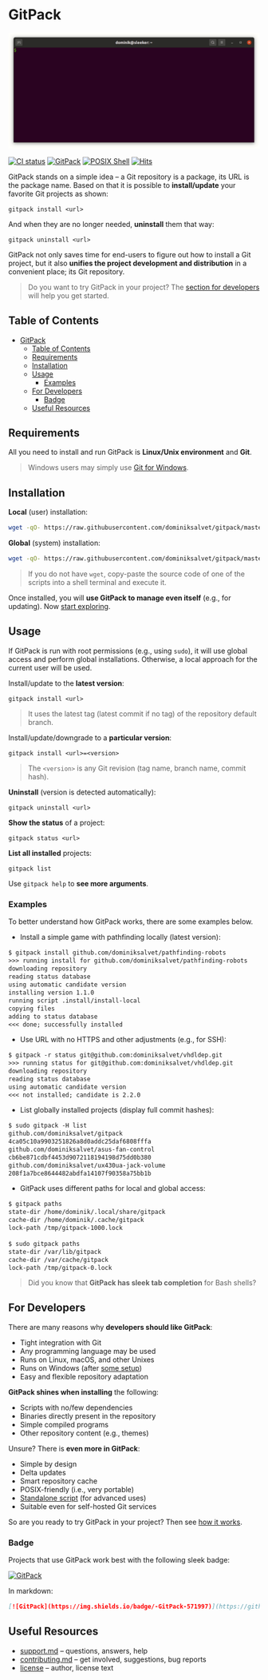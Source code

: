 # GitPack

<p align="center">
    <img src="img/example.gif" alt="GitPack example">
</p>

[![CI status](https://github.com/dominiksalvet/gitpack/workflows/CI/badge.svg)](https://github.com/dominiksalvet/gitpack/actions)
[![GitPack](https://img.shields.io/badge/-GitPack-571997)](https://github.com/topics/gitpack)
[![POSIX Shell](https://img.shields.io/badge/POSIX-Shell-111111)](https://pubs.opengroup.org/onlinepubs/9699919799/utilities/V3_chap02.html)
[![Hits](https://hits.seeyoufarm.com/api/count/incr/badge.svg?url=https%3A%2F%2Fgithub.com%2Fdominiksalvet%2Fgitpack&count_bg=%2379C83D&title_bg=%23555555&icon=&icon_color=%23E7E7E7&title=hits&edge_flat=false)](https://hits.seeyoufarm.com)

GitPack stands on a simple idea – a Git repository is a package, its URL is the package name. Based on that it is possible to **install/update** your favorite Git projects as shown:

```
gitpack install <url>
```

And when they are no longer needed, **uninstall** them that way:

```
gitpack uninstall <url>
```

GitPack not only saves time for end-users to figure out how to install a Git project, but it also **unifies the project development and distribution** in a convenient place; its Git repository.

> Do you want to try GitPack in your project? The [section for developers](#for-developers) will help you get started.

## Table of Contents

- [GitPack](#gitpack)
  - [Table of Contents](#table-of-contents)
  - [Requirements](#requirements)
  - [Installation](#installation)
  - [Usage](#usage)
    - [Examples](#examples)
  - [For Developers](#for-developers)
    - [Badge](#badge)
  - [Useful Resources](#useful-resources)

## Requirements

All you need to install and run GitPack is **Linux/Unix environment** and **Git**.

> Windows users may simply use [Git for Windows](https://gitforwindows.org).

## Installation

**Local** (user) installation:

```sh
wget -qO- https://raw.githubusercontent.com/dominiksalvet/gitpack/master/.install/initl.sh | sh
```

**Global** (system) installation:

```sh
wget -qO- https://raw.githubusercontent.com/dominiksalvet/gitpack/master/.install/initg.sh | sh
```

> If you do not have `wget`, copy-paste the source code of one of the scripts into a shell terminal and execute it.

Once installed, you will **use GitPack to manage even itself** (e.g., for updating). Now [start exploring](https://github.com/topics/gitpack).

## Usage

If GitPack is run with root permissions (e.g., using `sudo`), it will use global access and perform global installations. Otherwise, a local approach for the current user will be used.

Install/update to the **latest version**:

```
gitpack install <url>
```

> It uses the latest tag (latest commit if no tag) of the repository default branch.

Install/update/downgrade to a **particular version**:

```
gitpack install <url>=<version>
```

> The `<version>` is any Git revision (tag name, branch name, commit hash).

**Uninstall** (version is detected automatically):

```
gitpack uninstall <url>
```

**Show the status** of a project:

```
gitpack status <url>
```

**List all installed** projects:

```
gitpack list
```

Use `gitpack help` to **see more arguments**.

### Examples

To better understand how GitPack works, there are some examples below.

* Install a simple game with pathfinding locally (latest version):

```
$ gitpack install github.com/dominiksalvet/pathfinding-robots
>>> running install for github.com/dominiksalvet/pathfinding-robots
downloading repository
reading status database
using automatic candidate version
installing version 1.1.0
running script .install/install-local
copying files
adding to status database
<<< done; successfully installed
```

* Use URL with no HTTPS and other adjustments (e.g., for SSH):

```
$ gitpack -r status git@github.com:dominiksalvet/vhdldep.git
>>> running status for git@github.com:dominiksalvet/vhdldep.git
downloading repository
reading status database
using automatic candidate version
<<< not installed; candidate is 2.2.0
```

* List globally installed projects (display full commit hashes):

```
$ sudo gitpack -H list
github.com/dominiksalvet/gitpack 4ca05c10a9903251826a8d0addc25daf6808fffa
github.com/dominiksalvet/asus-fan-control cb6be871cdbf4453d9072118194198d75dd0b380
github.com/dominiksalvet/ux430ua-jack-volume 208f1a7bce8644482abdfa14107f90358a75bb1b
```

* GitPack uses different paths for local and global access:

```
$ gitpack paths
state-dir /home/dominik/.local/share/gitpack
cache-dir /home/dominik/.cache/gitpack
lock-path /tmp/gitpack-1000.lock

$ sudo gitpack paths
state-dir /var/lib/gitpack
cache-dir /var/cache/gitpack
lock-path /tmp/gitpack-0.lock
```

> Did you know that **GitPack has sleek tab completion** for Bash shells?

## For Developers

There are many reasons why **developers should like GitPack**:

* Tight integration with Git
* Any programming language may be used
* Runs on Linux, macOS, and other Unixes
* Runs on Windows (after [some setup](#requirements))
* Easy and flexible repository adaptation

**GitPack shines when installing** the following:

* Scripts with no/few dependencies
* Binaries directly present in the repository
* Simple compiled programs
* Other repository content (e.g., themes)

Unsure? There is **even more in GitPack**:

* Simple by design
* Delta updates
* Smart repository cache
* POSIX-friendly (i.e., very portable)
* [Standalone script](src/gitpack) (for advanced uses)
* Suitable even for self-hosted Git services

So are you ready to try GitPack in your project? Then see [how it works](how-it-works.md).

### Badge

Projects that use GitPack work best with the following sleek badge:

[![GitPack](https://img.shields.io/badge/-GitPack-571997)](https://github.com/topics/gitpack)

In markdown:

```markdown
[![GitPack](https://img.shields.io/badge/-GitPack-571997)](https://github.com/topics/gitpack)
```

## Useful Resources

* [support.md](support.md) – questions, answers, help
* [contributing.md](contributing.md) – get involved, suggestions, bug reports
* [license](license) – author, license text
